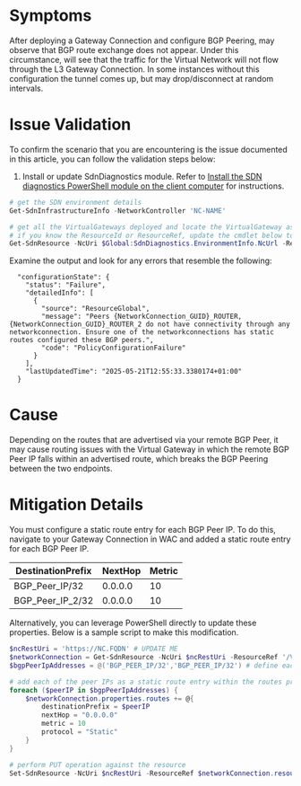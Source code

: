 # Symptoms
After deploying a Gateway Connection and configure BGP Peering, may observe that BGP route exchange does not appear. 
Under this circumstance, will see that the traffic for the Virtual Network will not flow through the L3 Gateway Connection. In some instances without this configuration the tunnel comes up, but may drop/disconnect at random intervals.

# Issue Validation
To confirm the scenario that you are encountering is the issue documented in this article, you can follow the validation steps below:

1. Install or update SdnDiagnostics module. Refer to [
Install the SDN diagnostics PowerShell module on the client computer](https://learn.microsoft.com/en-us/azure/azure-local/manage/sdn-log-collection#install-the-sdn-diagnostics-powershell-module-on-the-client-computer) for instructions.
   
```powershell
# get the SDN environment details
Get-SdnInfrastructureInfo -NetworkController 'NC-NAME' 

# get all the VirtualGateways deployed and locate the VirtualGateway associated with your virtualNetwork
# if you know the ResourceId or ResourceRef, update the cmdlet below to reduce how many data is displayed on screen
Get-SdnResource -NcUri $Global:SdnDiagnostics.EnvironmentInfo.NcUrl -Resource VirtualGateways -ConvertToJson
```

Examine the output and look for any errors that resemble the following:

```
  "configurationState": {
    "status": "Failure",
    "detailedInfo": [
      {
        "source": "ResourceGlobal",
        "message": "Peers {NetworkConnection_GUID}_ROUTER,{NetworkConnection_GUID}_ROUTER_2 do not have connectivity through any networkconnection. Ensure one of the networkconnections has static routes configured these BGP peers.",
        "code": "PolicyConfigurationFailure"
      }
    ],
    "lastUpdatedTime": "2025-05-21T12:55:33.3380174+01:00"
  }
```

# Cause
Depending on the routes that are advertised via your remote BGP Peer, it may cause routing issues with the Virtual Gateway in which the remote BGP Peer IP falls within an advertised route, which breaks the BGP Peering between the two endpoints.

# Mitigation Details
You must configure a static route entry for each BGP Peer IP. To do this, navigate to your Gateway Connection in WAC and added a static route entry for each BGP Peer IP.

| DestinationPrefix | NextHop | Metric |
|-|-|-|
BGP_Peer_IP/32 | 0.0.0.0 | 10 |
BGP_Peer_IP_2/32 | 0.0.0.0 | 10 |

Alternatively, you can leverage PowerShell directly to update these properties. Below is a sample script to make this modification.
```powershell
$ncRestUri = 'https://NC.FQDN' # UPDATE ME
$networkConnection = Get-SdnResource -NcUri $ncRestUri -ResourceRef '/VirtualGateways/<REPLACE ME>/NetworkConnections/<REPLACE ME>' # UPDATE ME
$bgpPeerIpAddresses = @('BGP_PEER_IP/32','BGP_PEER_IP/32') # define each of your routes here with /32 prefix

# add each of the peer IPs as a static route entry within the routes property
foreach ($peerIP in $bgpPeerIpAddresses) {
    $networkConnection.properties.routes += @{
        destinationPrefix = $peerIP
        nextHop = "0.0.0.0"
        metric = 10
        protocol = "Static"
    }
}

# perform PUT operation against the resource
Set-SdnResource -NcUri $ncRestUri -ResourceRef $networkConnection.resourceRef -Object $networkConnection 
```


